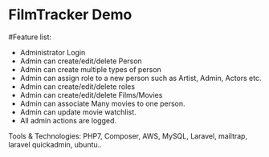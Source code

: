 # FilmTracker Demo


#Feature list:  

* Administrator Login
* Admin can create/edit/delete Person 
* Admin can create multiple types of person
* Admin can assign role to a new person such as Artist, Admin, Actors etc. 
* Admin can create/edit/delete roles
* Admin can create/edit/delete Films/Movies
* Admin can associate Many movies to one person. 
* Admin can update movie watchlist.
* All admin actions are logged.

Tools & Technologies: PHP7, Composer, AWS,  MySQL, Laravel, mailtrap, laravel quickadmin, ubuntu..
